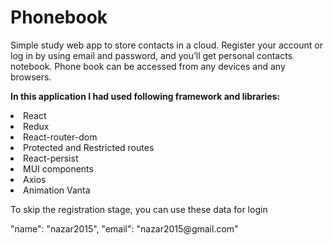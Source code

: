 <h1>Phonebook</h1>
Simple study web app to store contacts in a cloud. Register your account or log in by using email and password, and you’ll get personal contacts notebook. Phone book can be accessed from any devices and any browsers.

**In this application I had used following framework and libraries:**

<li>React</li>
<li>Redux</li>
<li>React-router-dom</li>
<li>Protected and Restricted routes</li>
<li>React-persist</li>
<li>MUI components</li>
<li>Axios</li>
<li>Animation Vanta</li>

<p>To skip the registration stage, you can use these data for login</p>
        "name": "nazar2015",
        "email": "nazar2015@gmail.com"
    
